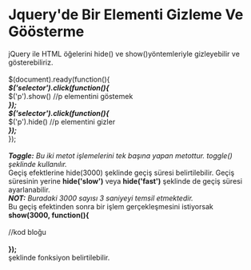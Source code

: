 <h1>Jquery'de Bir Elementi Gizleme Ve Göösterme</h1>
jQuery ile HTML öğelerini hide() ve show()yöntemleriyle gizleyebilir ve gösterebiliriz.<br><br>
$(document).ready(function(){  <br>
   <b><i>$('selector').click(function(){</i></b><br>
    $('p').show()        //p elementini göstemek<br>
    <b><i>}); </i></b><br>
    <b><i>$('selector').click(function(){</i></b><br>
    $('p').hide()        //p elementini gizler<br>
    <b><i>}); </i></b><br>
  }); <br><br>
  <b><i>Toggle:</b> Bu iki metot işlemelerini tek başına yapan metottur. toggle() şeklinde kullanılır.</i><br>
 Geçiş efektlerine  hide(3000) şeklinde geçiş süresi belirtilebilir.  Geçiş süresinin yerine <b> hide('slow')</b> veya <b>hide('fast')</b> şeklinde de geçiş süresi ayarlanabilir.<br>
 <b><i>NOT:</b> Buradaki 3000 sayısı 3 saniyeyi temsil etmektedir.</i><br>
 Bu geçiş efektinden sonra bir işlem gerçekleşmesini istiyorsak<br> 
 <b>show(3000, function(){</b><br><br>
 //kod bloğu<br><br>
 <b>});</b> <br> şeklinde fonksiyon belirtilebilir.
  
